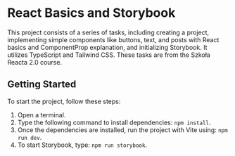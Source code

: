 # React Basics and Storybook

This project consists of a series of tasks, including creating a project, implementing simple components like buttons, text, and posts with React basics and ComponentProp explanation, and initializing Storybook. It utilizes TypeScript and Tailwind CSS. These tasks are from the Szkoła Reacta 2.0 course.

## Getting Started

To start the project, follow these steps:

1. Open a terminal.
2. Type the following command to install dependencies: `npm install`.
3. Once the dependencies are installed, run the project with Vite using: `npm run dev`.
4. To start Storybook, type: `npm run storybook`.
